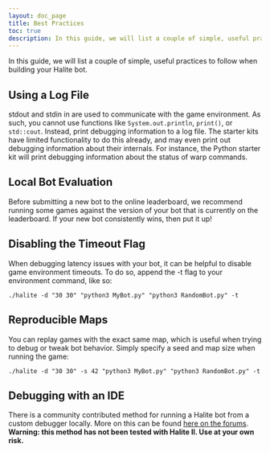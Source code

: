 ```yaml
---
layout: doc_page
title: Best Practices
toc: true
description: In this guide, we will list a couple of simple, useful practices to follow when building your Halite bot.
---
```


In this guide, we will list a couple of simple, useful practices to follow when building your Halite bot.

## Using a Log File

stdout and stdin in are used to communicate with the game environment. As such, you cannot use functions like `System.out.println`, `print()`, or `std::cout`. Instead, print debugging information to a log file. The starter kits have limited functionality to do this already, and may even print out debugging information about their internals. For instance, the Python starter kit will print debugging information about the status of warp commands.

## Local Bot Evaluation

Before submitting a new bot to the online leaderboard, we recommend running some games against the version of your bot that is currently on the leaderboard. If your new bot consistently wins, then put it up!

## Disabling the Timeout Flag

When debugging latency issues with your bot, it can be helpful to disable game environment timeouts. To do so, append the -t flag to your environment command, like so:
 
    ./halite -d "30 30" "python3 MyBot.py" "python3 RandomBot.py" -t
    
## Reproducible Maps

You can replay games with the exact same map, which is useful when trying to debug or tweak bot behavior. Simply specify a seed and map size when running the game:

    ./halite -d "30 30" -s 42 "python3 MyBot.py" "python3 RandomBot.py" -t

## Debugging with an IDE

There is a community contributed method for running a Halite bot from a custom debugger locally. More on this can be found [here on the forums][debugger-method]. __Warning: this method has not been tested with Halite II. Use at your own risk.__ 

[debugger-method]: http://forums.halite.io/t/running-your-halite-bot-from-a-debugger/70